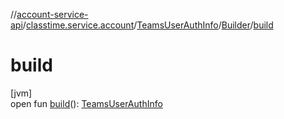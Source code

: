 //[account-service-api](../../../../index.md)/[classtime.service.account](../../index.md)/[TeamsUserAuthInfo](../index.md)/[Builder](index.md)/[build](build.md)

# build

[jvm]\
open fun [build](build.md)(): [TeamsUserAuthInfo](../index.md)
